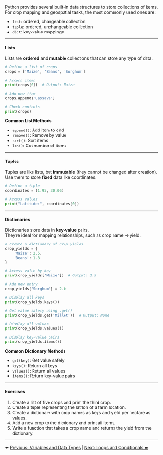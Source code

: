 Python provides several built-in data structures to store collections of items.  
For crop mapping and geospatial tasks, the most commonly used ones are:

- `list`: ordered, changeable collection
- `tuple`: ordered, unchangeable collection
- `dict`: key-value mappings

---

#### Lists

Lists are **ordered** and **mutable** collections that can store any type of data.

```python
# Define a list of crops
crops = ['Maize', 'Beans', 'Sorghum']

# Access items
print(crops[0])  # Output: Maize

# Add new item
crops.append('Cassava')

# Check contents
print(crops)
```

**Common List Methods**

- `append()`: Add item to end
- `remove()`: Remove by value
- `sort()`: Sort items
- `len()`: Get number of items

---

#### Tuples

Tuples are like lists, but **immutable** (they cannot be changed after creation).  
Use them to store **fixed** data like coordinates.

```python
# Define a tuple
coordinates = (1.95, 30.06)

# Access values
print("Latitude:", coordinates[0])
```

---

#### Dictionaries

Dictionaries store data in **key-value** pairs.  
They’re ideal for mapping relationships, such as crop name → yield.

```python
# Create a dictionary of crop yields
crop_yields = {
    'Maize': 2.5,
    'Beans': 1.8
}

# Access value by key
print(crop_yields['Maize'])  # Output: 2.5

# Add new entry
crop_yields['Sorghum'] = 2.0

# Display all keys
print(crop_yields.keys())

# Get value safely using .get()
print(crop_yields.get('Millet'))  # Output: None

# Display all values
print(crop_yields.values())

# Display key-value pairs
print(crop_yields.items())

```

**Common Dictionary Methods**

- `get(key)`: Get value safely
- `keys()`: Return all keys
- `values()`: Return all values
- `items()`: Return key-value pairs

---

#### Exercises

1. Create a list of five crops and print the third crop.
2. Create a tuple representing the lat/lon of a farm location.
3. Create a dictionary with crop names as keys and yield per hectare as values.
4. Add a new crop to the dictionary and print all items.
5. Write a function that takes a crop name and returns the yield from the dictionary.

---

⬅️ [Previous: Variables and Data Types](Variables.md) | [Next: Loops and Conditionals ➡️](Loops_and_Conditionals.md)
